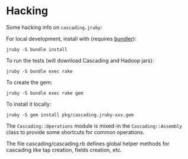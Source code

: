 # Hacking

Some hacking info on `cascading.jruby`:

For local development, install with (requires [bundler](http://gembundler.com/)):

    jruby -S bundle install

To run the tests (will download Cascading and Hadoop jars):

    jruby -S bundle exec rake

To create the gem:

    jruby -S bundle exec rake gem

To install it locally:

    jruby -S gem install pkg/cascading.jruby-xxx.gem

The `Cascading::Operations` module is mixed-in the `Cascading::Assembly` class to provide some shortcuts for common operations.

The file cascading/cascading.rb defines global helper methods for cascading like tap creation, fields creation, etc. 
